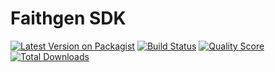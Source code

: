 # Faithgen SDK

[![Latest Version on Packagist](https://img.shields.io/packagist/v/faithgen/sdk.svg?style=flat-square)](https://packagist.org/packages/faithgen/sdk)
[![Build Status](https://img.shields.io/travis/faithgen/laravel-sdk/master.svg?style=flat-square)](https://travis-ci.org/faithgen/laravel-sdk)
[![Quality Score](https://img.shields.io/scrutinizer/g/faithgen/laravel-sdk.svg?style=flat-square)](https://scrutinizer-ci.com/g/faithgen/laravel-sdk)
[![Total Downloads](https://img.shields.io/packagist/dt/faithgen/sdk.svg?style=flat-square)](https://packagist.org/packages/faithgen/sdk)
